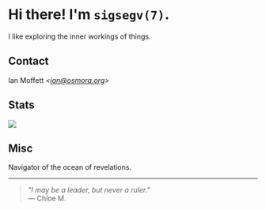 # Hi there! I'm ``sigsegv(7)``.

I like exploring the inner workings of things.

## Contact
Ian Moffett <em>&lt;<a href="mailto:ian@osmora.org">ian@osmora.org</a>&gt;</em>
## Stats

<div style="display: flex; justify-content: space-between;">
  <img src="https://github-readme-stats.vercel.app/api/top-langs/?username=sigsegv7&layout=compact&theme=gruvbox&langs_count=14" />
</div>

## Misc

Navigator of the ocean of revelations.
<hr>

> *"I may be a leader, but never a ruler."*  
> — Chloe M.
